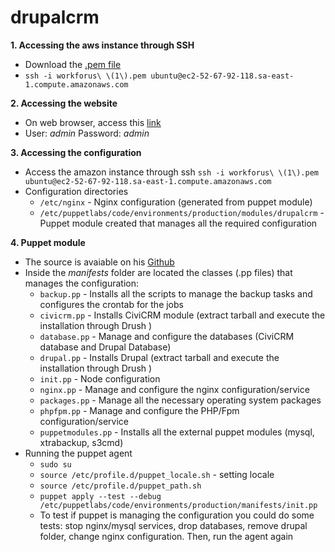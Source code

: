 # drupalcrm

**1. Accessing the aws instance through SSH**

* Download the [.pem file](https://github.com/laurosn/drupalcrm/blob/master/drupalcrm/files/keys/workforus%20(1).pem)
* ```ssh -i workforus\ \(1\).pem ubuntu@ec2-52-67-92-118.sa-east-1.compute.amazonaws.com ```


**2. Accessing the website**

* On web browser, access this [link](https://ec2-52-67-92-118.sa-east-1.compute.amazonaws.com)
* User: *admin* Password: *admin*


**3. Accessing the configuration**

* Access the amazon instance through ssh ```ssh -i workforus\ \(1\).pem ubuntu@ec2-52-67-92-118.sa-east-1.compute.amazonaws.com ```
* Configuration directories
  * ```/etc/nginx``` - Nginx configuration (generated from puppet module) 
  * ```/etc/puppetlabs/code/environments/production/modules/drupalcrm``` - Puppet module created that manages all the required configuration

**4. Puppet module**

* The source is avaiable on his [Github](https://github.com/laurosn/drupalcrm/tree/master/drupalcrm)
* Inside the *manifests* folder are located the classes (.pp files) that manages the configuration:
  * ```backup.pp``` - Installs all the scripts to manage the backup tasks and configures the crontab for the jobs
  * ```civicrm.pp``` - Installs CiviCRM module (extract tarball and execute the installation through Drush )
  * ```database.pp``` - Manage and configure the databases (CiviCRM database and Drupal Database)
  * ```drupal.pp``` - Installs Drupal (extract tarball and execute the installation through Drush )
  * ```init.pp``` - Node configuration
  * ```nginx.pp``` - Manage and configure the nginx configuration/service
  * ```packages.pp``` - Manage all the necessary operating system packages
  * ```phpfpm.pp``` - Manage and configure the PHP/Fpm configuration/service
  * ```puppetmodules.pp``` - Installs all the external puppet modules (mysql, xtrabackup, s3cmd)
* Running the puppet agent
  * ```sudo su``` 
  * ```source /etc/profile.d/puppet_locale.sh``` - setting locale 
  * ```source /etc/profile.d/puppet_path.sh``` 
  * ```puppet apply --test --debug /etc/puppetlabs/code/environments/production/manifests/init.pp```
  * To test if puppet is managing the configuration you could do some tests: stop nginx/mysql services, drop databases, remove drupal folder, change nginx configuration. Then, run the agent again
